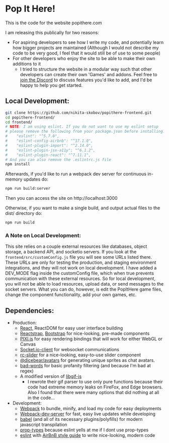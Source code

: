 # Pop It Here!

This is the code for the website popithere.com

I am releasing this publically for two reasons:

- For aspiring developers to see how I write my code, and potentially learn how bigger projects are maintained (Although I would not describe my code to be very good, I feel that it would still be of use to some people)
- For other developers who enjoy the site to be able to make their own additions to it
  - I tried to structure the website in a modular way such that other developers can create their own 'Games' and addons. Feel free to [join the Discord](https://discord.gg/WgppuWr) to discuss features you'd like to add, and I'd be happy to help you get started.

## Local Development:

```sh
git clone https://github.com/nikita-skobov/popithere-frontend.git
cd popithere-frontend/
cd frontend/
# NOTE: I am using eslint. If you do not want to use my eslint setup
# please remove the following from your package.json before installing:
#    "eslint": "^5.7.0",
#    "eslint-config-airbnb": "^17.1.0",
#    "eslint-plugin-import": "^2.14.0",
#    "eslint-plugin-jsx-a11y": "^6.1.2",
#    "eslint-plugin-react": "^7.11.1",
# And you can also remove the .eslintrc.js file
npm install
```

Afterwards, if you'd like to run a webpack dev server for continuous in-memory updates do:

```sh
npm run build:server
```

Then you can access the site on http://localhost:3000

Otherwise, if you want to make a single build, and output actual files to the dist/ directory do:

```sh
npm run build
```

### A Note on Local Development:

This site relies on a couple external resources like databases, object storage, a backend API, and socketio servers. If you look at the `frontend/src/customConfig.js` file you will see some URLs listed there. These URLs are only for testing the production, and staging environment integrations, and they will not work on local development. I have added a DEV_MODE flag inside the customConfig file, which when true prevents communication with these external resources. So for local development, you will not be able to load resources, upload data, or send messages to the socket servers. What you can do, however, is edit the PopItHere game files, change the component functionality, add your own games, etc.


## Dependencies:

- Production:
  - [React](https://github.com/facebook/react), ReactDOM for easy user interface building
  - [Reactstrap](https://github.com/reactstrap/reactstrap), [Bootstrap](https://www.npmjs.com/package/bootstrap) for nice-looking, pre-made components
  - [PIXI.js](https://github.com/pixijs/pixi.js/) for easy rendering bindings that will work for either WebGL or Canvas
  - [Socket.io-client](https://github.com/socketio/socket.io-client) for websocket communications
  - [rc-slider](https://www.npmjs.com/package/rc-slider) for a nice-looking, easy-to-use slider component
  - [@dicebear/avatars](https://avatars.dicebear.com/) for generating unique sprites as chat avatars.
  - [bad-words](https://www.npmjs.com/package/bad-words) for basic profanity filtering (and because I'm bad at regex)
  - A modified version of [libgif-js](https://github.com/buzzfeed/libgif-js)
    - I rewrote their gif parser to use only pure functions because their code had extreme memory leaks on FireFox, and Edge browsers. Also I found that there were many options that did nothing at all in the code...
- Development:
  - [Webpack](https://github.com/webpack/webpack) to bundle, minify, and load my code for easy deployments
  - [Webpack-dev-server](https://github.com/webpack/webpack-dev-server) for fast, easy live updates while developing
  - [babel](https://github.com/babel/babel) (and all of its necessary plugins/polyfills) for modern javascript transpilation
  - [prop-types](https://www.npmjs.com/package/prop-types) because eslint yells at me if I dont use prop-types
  - [eslint](https://www.npmjs.com/package/eslint) with [AirBnB style guide](https://www.npmjs.com/package/eslint-config-airbnb) to write nice-looking, modern code
